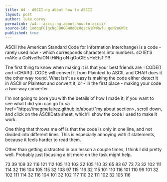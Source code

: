 ```yaml
---
title: W4 - ASCII-ng about how to ASCII
layout: post
author: luke.corey
permalink: /w4---ascii-ng-about-how-to-ascii/
source-id: 1odqqFCIgcNgJB0GGW0dQzHqscGjPMRwfu_qeN2uGWJc
published: true
---
```

ASCII (the American Standard Code for Information Interchange) is a code - rarely used now - which corresponds characters into numbers. sO lEt'S mAKe a CoNveRsiON tHiNg oN gOoGlE sHeEts1!!1!!

The first thing to know when making it is that your best friends are =CODE() and =CHAR(): CODE will convert it from Plaintext to ASCII, and CHAR does it the other way round. What isn't as easy is making the code either detect it in ASCII or Plaintext and convert it, or - in the first place - making your code a two-way converter.

I'm not going to bore you with the details of how I made it; if you want to see what I did you can go to <a href="https://megmefalrez.github.io/about/"my about section></a>, scroll down, and click on the ASCIIData sheet, which’ll show the code I used to make it work.

One thing that throws me off is that the code is only in one line, and not divided into different lines. This is especially annoying with if statements, because it feels harder to read them.

Other than getting distracted in our lesson a couple times, I think I did pretty well. Probably just focusing a bit more on the task might help.

73 39 109 32 116 121 112 105 110 103 32 105 110 32 65 83 67 73 73 32 102 111 114 32 116 104 105 115 32 108 97 115 116 32 115 101 110 116 101 110 99 101 32 102 111 114 32 116 104 101 32 102 117 110 32 111 102 32 105 116 


